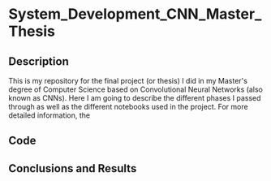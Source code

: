 # System_Development_CNN_Master_Thesis

## Description
This is my repository for the final project (or thesis) I did in my Master's degree of Computer Science based on Convolutional Neural Networks (also known as CNNs).
Here I am going to describe the different phases I passed through as well as the different notebooks used in the project. For more detailed information, the 

## Code


## Conclusions and Results
